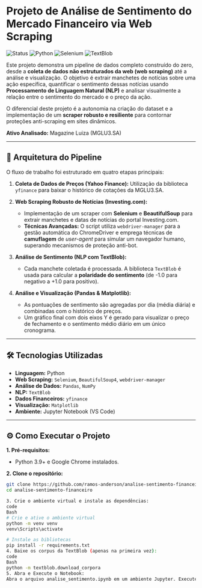 # Projeto de Análise de Sentimento do Mercado Financeiro via Web Scraping

![Status](https://img.shields.io/badge/status-concluído-green)
![Python](https://img.shields.io/badge/Python-3.9+-blue?logo=python)
![Selenium](https://img.shields.io/badge/Selenium-4.10+-43B02A?logo=selenium)
![TextBlob](https://img.shields.io/badge/NLP-TextBlob-blue)

Este projeto demonstra um pipeline de dados completo construído do zero, desde a **coleta de dados não estruturados da web (web scraping)** até a análise e visualização. O objetivo é extrair manchetes de notícias sobre uma ação específica, quantificar o sentimento dessas notícias usando **Processamento de Linguagem Natural (NLP)** e analisar visualmente a relação entre o sentimento do mercado e o preço da ação.

O diferencial deste projeto é a autonomia na criação do dataset e a implementação de um **scraper robusto e resiliente** para contornar proteções anti-scraping em sites dinâmicos.

**Ativo Analisado:** Magazine Luiza (MGLU3.SA)

---

## 🚀 Arquitetura do Pipeline

O fluxo de trabalho foi estruturado em quatro etapas principais:

1.  **Coleta de Dados de Preços (Yahoo Finance):** Utilização da biblioteca `yfinance` para baixar o histórico de cotações da MGLU3.SA.

2.  **Web Scraping Robusto de Notícias (Investing.com):**
    *   Implementação de um scraper com **Selenium** e **BeautifulSoup** para extrair manchetes e datas de notícias do portal Investing.com.
    *   **Técnicas Avançadas:** O script utiliza `webdriver-manager` para a gestão automática do ChromeDriver e emprega técnicas de **camuflagem** de *user-agent* para simular um navegador humano, superando mecanismos de proteção anti-bot.

3.  **Análise de Sentimento (NLP com TextBlob):**
    *   Cada manchete coletada é processada. A biblioteca `TextBlob` é usada para calcular a **polaridade do sentimento** (de -1.0 para negativo a +1.0 para positivo).

4.  **Análise e Visualização (Pandas & Matplotlib):**
    *   As pontuações de sentimento são agregadas por dia (média diária) e combinadas com o histórico de preços.
    *   Um gráfico final com dois eixos Y é gerado para visualizar o preço de fechamento e o sentimento médio diário em um único cronograma.

---

## 🛠️ Tecnologias Utilizadas

*   **Linguagem:** Python
*   **Web Scraping:** `Selenium`, `BeautifulSoup4`, `webdriver-manager`
*   **Análise de Dados:** `Pandas`, `NumPy`
*   **NLP:** `TextBlob`
*   **Dados Financeiros:** `yfinance`
*   **Visualização:** `Matplotlib`
*   **Ambiente:** Jupyter Notebook (VS Code)

---

## ⚙️ Como Executar o Projeto

**1. Pré-requisitos:**
*   Python 3.9+ e Google Chrome instalados.

**2. Clone o repositório:**
```bash
git clone https://github.com/ramos-anderson/analise-sentimento-financeiro.git
cd analise-sentimento-financeiro

3. Crie o ambiente virtual e instale as dependências:
code
Bash
# Crie e ative o ambiente virtual
python -m venv venv
venv\Scripts\activate

# Instale as bibliotecas
pip install -r requirements.txt
4. Baixe os corpus da TextBlob (apenas na primeira vez):
code
Bash
python -m textblob.download_corpora
5. Abra e Execute o Notebook:
Abra o arquivo analise_sentimento.ipynb em um ambiente Jupyter. Execute as células em ordem. A célula de scraping pode levar alguns segundos para rodar, pois irá iniciar uma instância do Chrome.